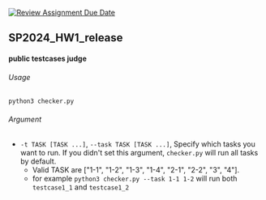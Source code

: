[![Review Assignment Due Date](https://classroom.github.com/assets/deadline-readme-button-22041afd0340ce965d47ae6ef1cefeee28c7c493a6346c4f15d667ab976d596c.svg)](https://classroom.github.com/a/vzv7vWYG)

## SP2024_HW1_release
#### public testcases judge
###### Usage
```
python3 checker.py
```
###### Argument

- `-t TASK [TASK ...]`, `--task TASK [TASK ...]`, Specify which tasks you want to run. If you didn't set this argument, `checker.py` will run all tasks by default.
    - Valid TASK are ["1-1", "1-2", "1-3", "1-4", "2-1", "2-2", "3", "4"].
    - for example `python3 checker.py --task 1-1 1-2` will run both `testcase1_1` and `testcase1_2`

